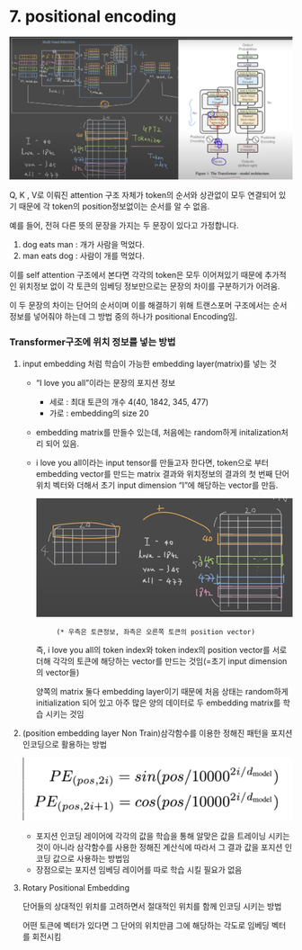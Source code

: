 # 7. positional encoding

![스크린샷 2025-08-21 14.52.03.png](/assets/transformer/7_positional_encoding/image.png)

Q, K , V로 이뤄진 attention 구조 자체가 token의 순서와 상관없이 모두 연결되어 있기 때문에 각 token의 position정보없이는 순서를 알 수 없음.

예를 들어,  전혀 다른 뜻의 문장을 가지는 두 문장이 있다고 가정합니다.

1. dog eats man : 개가 사람을 먹었다.
2. man eats dog : 사람이 개를 먹었다.

이를 self attention 구조에서 본다면 각각의 token은 모두 이어져있기 때문에 추가적인 위치정보 없이 각 토큰의 임베딩 정보만으로는 문장의 차이를 구분하기가 어려움.

이 두 문장의 차이는 단어의 순서이며 이를 해결하기 위해 트랜스포머 구조에서는 순서 정보를 넣어줘야 하는데 그 방법 중의 하나가 positional Encoding임.

### Transformer구조에 위치 정보를 넣는 방법

1. input embedding 처럼 학습이 가능한 embedding layer(matrix)를 넣는 것
    - “I love you all”이라는 문장의 포지션 정보
        - 세로 :  최대 토큰의 개수 4(40, 1842, 345, 477)
        - 가로 : embedding의 size 20
    - embedding matrix를 만들수 있는데, 처음에는 random하게 initalization처리 되어 있음.
    - i love you all이라는 input tensor를 만들고자 한다면, token으로 부터 embedding vector를 만드는 matrix 결과와 위치정보의 결과의 첫 번째 단어 위치 벡터와 더해서 초기 input dimension “I”에 해당하는 vector를 만듬.
        
        ![스크린샷 2025-08-21 15.16.49.png](/assets/transformer/7_positional_encoding/image_1.png)
        
               (* 우측은 토큰정보, 좌측은 오른쪽 토큰의 position vector)
        
        즉, i love you all의 token index와 token index의 position vector를 서로 더해  각각의 토큰에 해당하는 vector를 만드는 것임(=초기 input dimension의 vector들)
        
        양쪽의 matrix 둘다 embedding layer이기 때문에 처음 상태는 random하게 initialization 되어 있고 아주 많은 양의 데이터로 두 embedding matrix를 학습 시키는 것임
        
2. (position embedding layer Non Train)삼각함수를 이용한 정해진 패턴을 포지션 인코딩으로 활용하는 방법
    
    ![스크린샷 2025-08-21 15.28.13.png](/assets/transformer/7_positional_encoding/image_2.png)
    
    - 포지션 인코딩 레이어에 각각의 값을 학습을  통해 알맞은 값을 트레이닝 시키는 것이 아니라 삼각함수를 사용한 정해진 계산식에 따라서 그 결과 값을 포지션 인코딩 값으로 사용하는 방법임
    - 장점으로는 포지션 임베딩 레이어를 따로 학습 시킬 필요가 없음
3. Rotary Positional Embedding 
    
    단어들의 상대적인 위치를 고려하면서 절대적인 위치를 함께 인코딩 시키는 방법 
    
    어떤 토큰에 벡터가 있다면 그 단어의 위치만큼 그에 해당하는 각도로 임베딩 벡터를 회전시킴